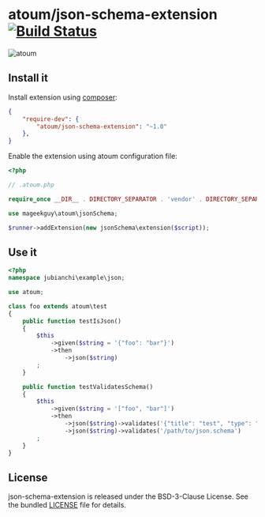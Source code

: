 # atoum/json-schema-extension [![Build Status](https://travis-ci.org/atoum/json-schema-extension.svg?branch=master)](https://travis-ci.org/atoum/json-schema-extension)

![atoum](http://atoum.org/images/logo/atoum.png)

## Install it

Install extension using [composer](https://getcomposer.org):

```json
{
    "require-dev": {
        "atoum/json-schema-extension": "~1.0"
    },
}

```

Enable the extension using atoum configuration file:

```php
<?php

// .atoum.php

require_once __DIR__ . DIRECTORY_SEPARATOR . 'vendor' . DIRECTORY_SEPARATOR . 'autoload.php';

use mageekguy\atoum\jsonSchema;

$runner->addExtension(new jsonSchema\extension($script));
```

## Use it

```php
<?php
namespace jubianchi\example\json;

use atoum;

class foo extends atoum\test
{
    public function testIsJson()
    {
        $this
            ->given($string = '{"foo": "bar"}')
            ->then
                ->json($string)
        ;
    }

    public function testValidatesSchema()
    {
        $this
            ->given($string = '["foo", "bar"]')
            ->then
                ->json($string)->validates('{"title": "test", "type": "array"}')
                ->json($string)->validates('/path/to/json.schema')
        ;
    }
}
```

## License
json-schema-extension is released under the BSD-3-Clause License. See the bundled [LICENSE](LICENSE) file for details.
